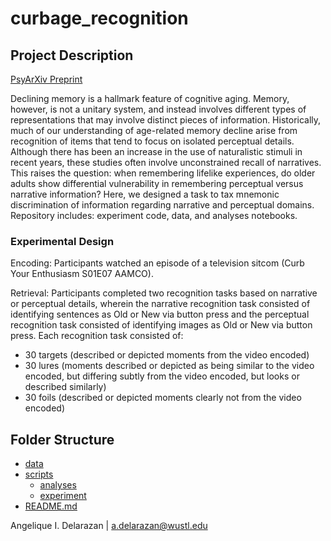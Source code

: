 # curbage_recognition

## Project Description
[PsyArXiv Preprint]()

Declining memory is a hallmark feature of cognitive aging. Memory, however, is not a unitary system, and instead involves different types of representations that may involve distinct pieces of information. Historically, much of our understanding of age-related memory decline arise from recognition of items that tend to focus on isolated perceptual details. Although there has been an increase in the use of naturalistic stimuli in recent years, these studies often involve unconstrained recall of narratives. This raises the question: when remembering lifelike experiences, do older adults show differential vulnerability in remembering perceptual versus narrative information? Here, we designed a task to tax mnemonic discrimination of information regarding narrative and perceptual domains. Repository includes: experiment code, data, and analyses notebooks.

### Experimental Design
Encoding: Participants watched an episode of a television sitcom (Curb Your Enthusiasm S01E07 AAMCO).

Retrieval: Participants completed two recognition tasks based on narrative or perceptual details, wherein the narrative recognition task consisted of identifying sentences as Old or New via button press and the perceptual recognition task consisted of identifying images as Old or New via button press. Each recognition task consisted of:
* 30 targets (described or depicted moments from the video encoded)
* 30 lures (moments described or depicted as being similar to the video encoded, but differing subtly from the video encoded, but looks or described similarly)
* 30 foils (described or depicted moments clearly not from the video encoded)

## Folder Structure
 * [data](./data/)
 * [scripts](./scripts/)
    * [analyses](./scripts/analyses/)
    * [experiment](./scripts/experiment/)
 * [README.md](./README.md)

Angelique I. Delarazan  | a.delarazan@wustl.edu 